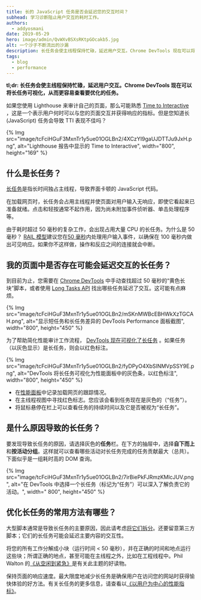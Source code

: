 ```yaml
---
title: 长的 JavaScript 任务是否会延迟您的交互时间？
subhead: 学习诊断阻止用户交互的耗时工作。
authors:
  - addyosmani
date: 2019-05-29
hero: image/admin/QvWXvBSXsRKtpGOcakb5.jpg
alt: 一个沙子不断流出的沙漏
description: 长任务会使主线程保持忙碌，延迟用户交互。Chrome DevTools 现在可以将长任务可视化，从而更容易查看要优化的任务。
tags:
  - blog
  - performance
---
```


**tl;dr: 长任务会使主线程保持忙碌，延迟用户交互。Chrome DevTools 现在可以将长任务可视化，从而更容易查看要优化的任务。**

如果您使用 Lighthouse 来审计自己的页面，那么可能熟悉 [Time to Interactive](/tti/) ，这是一个表示用户何时可以与您的页面交互并获得响应的指标。但是您知道长 (JavaScript) 任务会导致 TTI 表现不佳吗？

{% Img src="image/tcFciHGuF3MxnTr1y5ue01OGLBn2/4XCzYI9gaUJDTTJu9JxH.png", alt="Lighthouse 报告中显示的 Time to Interactive", width="800", height="169" %}

## 什么是长任务？

[长任务](https://developer.mozilla.org/docs/Web/API/Long_Tasks_API)是指长时间独占主线程，导致界面卡顿的 JavaScript 代码。

在加载网页时，长任务会占用主线程并使页面对用户输入无响应，即使它看起来已准备就绪。点击和轻按通常不起作用，因为尚未附加事件侦听器、单击处理程序等。

由于耗时超过 50 毫秒的复杂工作，会出现占用大量 CPU 的长任务。为什么是 50 毫秒？ [RAIL 模型](/rail/)建议您在[50 毫秒](/rail/#response:-process-events-in-under-50ms)内处理用户输入事件，以确保在 100 毫秒内做出可见响应。如果你不这样做，操作和反应之间的连接就会中断。

## 我的页面中是否存在可能会延迟交互的长任务？

到目前为止，您需要在 [Chrome DevTools](https://developer.chrome.com/docs/devtools/) 中手动查找超过 50 毫秒的“黄色长块”脚本，或者使用 [Long Tasks API](https://calendar.perfplanet.com/2017/tracking-cpu-with-long-tasks-api/) 找出哪些任务延迟了交互。这可能有点麻烦。

{% Img src="image/tcFciHGuF3MxnTr1y5ue01OGLBn2/mSKnMWBcEBHWkXzTGCAH.png", alt="显示短任务和长任务差异的 DevTools Performance 面板截图", width="800", height="450" %}

为了帮助简化性能审计工作流程， [DevTools 现在可视化了长任务](https://developers.google.com/web/updates/2019/03/devtools#longtasks) 。如果任务（以灰色显示）是长任务，则会以红色标注。

{% Img src="image/tcFciHGuF3MxnTr1y5ue01OGLBn2/fyDPyO4XbSINMVpSSY9E.png", alt="DevTools 将长任务可视化为性能面板中的灰色条，以红色标注", width="800", height="450" %}

- 在[性能面板](https://developer.chrome.com/docs/devtools/evaluate-performance/)中记录加载网页的跟踪情况。
- 在主线程视图中寻找红色标志。您应该会看到任务现在是灰色的（“任务”）。
- 将鼠标悬停在栏上可以查看任务的持续时间以及它是否被视为“长任务”。

## 是什么原因导致的长任务？

要发现导致长任务的原因，请选择灰色的**任务**栏。在下方的抽屉中，选择**自下而上**和**按活动分组**。这样就可以查看哪些活动对长任务完成的任务贡献最大（总共）。下面似乎是一组耗时高的 DOM 查询。

{% Img src="image/tcFciHGuF3MxnTr1y5ue01OGLBn2/7irBiePkFJRmzKMlcJUV.png", alt="在 DevTools 中选择一个长任务（标记为“任务”）可以深入了解负责它的活动。", width=" 800", height="450" %}

## 优化长任务的常用方法有哪些？

大型脚本通常是导致长任务的主要原因，因此请考虑[将它们拆分](/reduce-javascript-payloads-with-code-splitting)。还要留意第三方脚本；它们的长任务可能会延迟主要内容的交互性。

将您的所有工作分解成小块（运行时间 &lt; 50 毫秒），并在正确的时间和地点运行这些块；所谓正确的地点，甚至可能在主线程之外，比如在工程线程中。Phil Walton 的[《从空闲到紧急》](https://philipwalton.com/articles/idle-until-urgent/)是有关此主题的好读物。

保持页面的响应速度。最大限度地减少长任务是确保用户在访问您的网站时获得愉快体验的好方法。有关长任务的更多信息，请查看以[《以用户为中心的性能指标》](https://developers.google.com/web/fundamentals/performance/user-centric-performance-metrics#tracking_long_tasks)。
